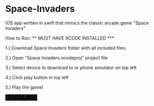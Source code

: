 # Space-Invaders
IOS app written in swift that mimics the classic arcade game "Space Invaders"

How to Run: ** MUST HAVE XCODE INSTALLED ***

1.) Download Space Invaders folder with all included files

2.) Open "Space Invaders.xcodeproj" project file 

3.) Select device to download to or phone simulator on top left

4.) Click play button in top left 

5.) Play the game!

<img src = "images/background_git.png" width = "100" height = "20">

